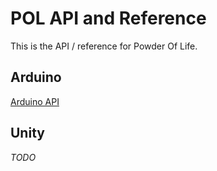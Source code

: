 # POL API and Reference
This is the API / reference for Powder Of Life.

## Arduino
[Arduino API](Arduino.md)

## Unity
*TODO*